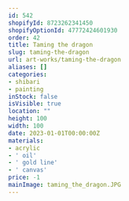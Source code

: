 ```yaml
---
id: 542
shopifyId: 8723262341450
shopifyOptionId: 47772424601930
order: 42
title: Taming the dragon
slug: taming-the-dragon
url: art-works/taming-the-dragon
aliases: []
categories:
- shibari
- painting
inStock: false
isVisible: true
location: ""
height: 100
width: 100
date: 2023-01-01T00:00:00Z
materials:
- acrylic
- ' oil'
- ' gold line'
- ' canvas'
price: -1
mainImage: taming_the_dragon.JPG
---
```

